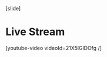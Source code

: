 [slide]
# Live Stream
[youtube-video videoId=21X5lGlDOfg /]
<iframe src="https://www.youtube.com/embed/21X5lGlDOfg></iframe>

[/slide]
